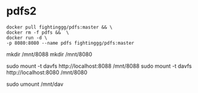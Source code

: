 
# pdfs2

```
docker pull fightinggg/pdfs:master && \
docker rm -f pdfs &&  \
docker run -d \
-p 8080:8080 --name pdfs fightinggg/pdfs:master
```

mkdir /mnt/8088
mkdir /mnt/8080

sudo mount -t davfs http://localhost:8088 /mnt/8088
sudo mount -t davfs http://localhost:8080 /mnt/8080

sudo umount /mnt/dav